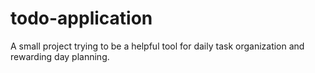 # todo-application

A small project trying to be a helpful tool for daily task organization and rewarding day planning.
